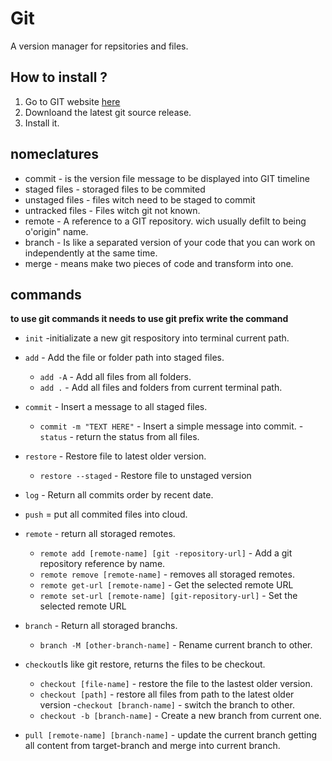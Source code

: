 # Git
A version manager for repsitories and files.

## How to install ?
1. Go to GIT website [here](https://git-scm.com/)
2. Downloand the latest git source release.
3. Install it.

## nomeclatures
- commit - is the version file message to be displayed into GIT timeline
- staged files - storaged files to be commited
- unstaged files - files witch need to be staged to commit
- untracked files - Files witch git not known.
- remote - A reference to a GIT repository. wich usually defilt to being o'origin" name.
- branch - Is like a separated version of your code that you can work on independently  at the same time.
- merge - means make two pieces of code and transform into one.

## commands
__to use git commands it needs to use git prefix write the command__

- `init` -initializate a new git respository into terminal current path.
- `add` - Add the file or folder path into staged files.
    - `add -A` - Add all files from all folders.
    - `add .` - Add all files and folders from current terminal path.
- `commit` - Insert a message to all staged files.
    - `commit -m "TEXT HERE"` - Insert a simple message into commit.
-`status` - return the status from all files.
- `restore` - Restore file to latest older version.
    - `restore --staged` - Restore file to unstaged version
- `log` - Return all commits order by recent date.

- `push` = put all commited files into cloud.
- `remote` - return all storaged remotes.
    - `remote add [remote-name] [git -repository-url]` - Add a git repository reference by name.
    - `remote remove [remote-name]` - removes all storaged remotes.
    - `remote get-url [remote-name]` - Get the selected remote URL
     - `remote set-url [remote-name] [git-repository-url]` - Set the selected remote URL
- `branch` - Return all storaged branchs.
    - `branch -M [other-branch-name]` - Rename current branch to other.
- `checkout`Is like git restore, returns the files to be checkout.
    - `checkout [file-name]` - restore the file to the lastest older version.
    - `checkout [path]` - restore all files from path to the latest older version
    -`checkout [branch-name]` - switch the branch to other.
    - `checkout -b [branch-name]` - Create a new branch from current one.
- `pull [remote-name] [branch-name]` - update the current branch  getting all content from target-branch and merge into current branch.